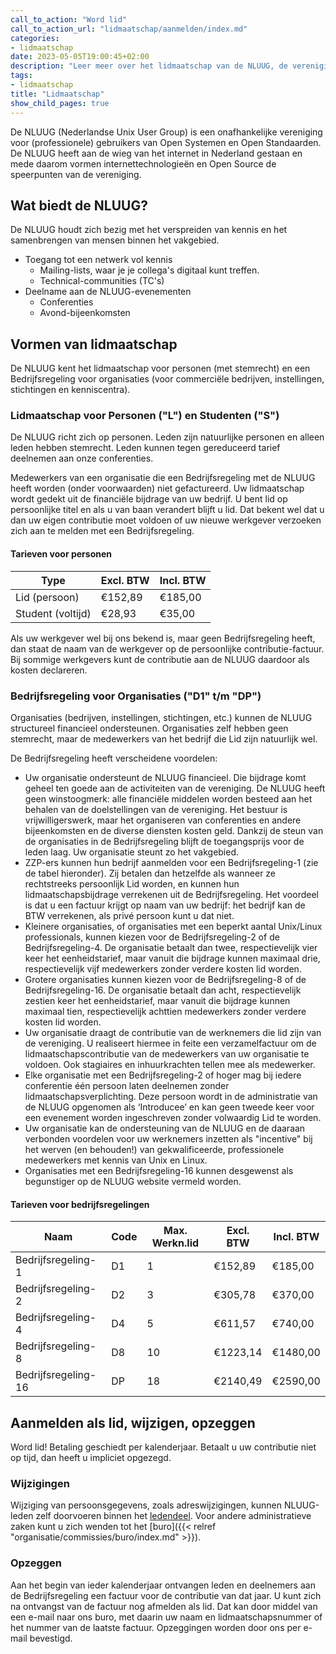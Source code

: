 ```yaml
---
call_to_action: "Word lid"
call_to_action_url: "lidmaatschap/aanmelden/index.md"
categories:
- lidmaatschap
date: 2023-05-05T19:00:45+02:00
description: "Leer meer over het lidmaatschap van de NLUUG, de vereniging van professionele gebruikers van open systemen en open standaarden"
tags:
- lidmaatschap
title: "Lidmaatschap"
show_child_pages: true
---
```


De NLUUG (Nederlandse Unix User Group) is een onafhankelijke vereniging voor (professionele) gebruikers van Open Systemen en Open Standaarden. De NLUUG heeft aan de wieg van het internet in Nederland gestaan en mede daarom vormen internettechnologieën en Open Source de speerpunten van de vereniging.

## Wat biedt de NLUUG?

De NLUUG houdt zich bezig met het verspreiden van kennis en het samenbrengen van mensen binnen het vakgebied.

* Toegang tot een netwerk vol kennis
  * Mailing-lists, waar je je collega's digitaal kunt treffen.
  * Technical-communities (TC's)
* Deelname aan de NLUUG-evenementen
  * Conferenties
  * Avond-bijeenkomsten

## Vormen van lidmaatschap

De NLUUG kent het lidmaatschap voor personen (met stemrecht) en een Bedrijfsregeling voor organisaties (voor commerciële bedrijven, instellingen, stichtingen en kenniscentra).

### Lidmaatschap voor Personen ("L") en Studenten ("S")

De NLUUG richt zich op personen. Leden zijn natuurlijke personen en alleen leden hebben stemrecht. Leden kunnen tegen gereduceerd tarief deelnemen aan onze conferenties.

Medewerkers van een organisatie die een Bedrijfsregeling met de NLUUG heeft worden (onder voorwaarden) niet gefactureerd. Uw lidmaatschap wordt gedekt uit de financiële bijdrage van uw bedrijf. U bent lid op persoonlijke titel en als u van baan verandert blijft u lid. Dat bekent wel dat u dan uw eigen contributie moet voldoen of uw nieuwe werkgever verzoeken zich aan te melden met een Bedrijfsregeling.

#### Tarieven voor personen

| Type              | Excl. BTW | Incl. BTW |
| ---               | ---       | ---       |
| Lid (persoon)     | €152,89   | €185,00   |
| Student (voltijd) | €28,93    | €35,00    |

Als uw werkgever wel bij ons bekend is, maar geen Bedrijfsregeling heeft, dan staat de naam van de werkgever op de persoonlijke contributie-factuur. Bij sommige werkgevers kunt de contributie aan de NLUUG daardoor als kosten declareren.

### Bedrijfsregeling voor Organisaties ("D1" t/m "DP")

Organisaties (bedrijven, instellingen, stichtingen, etc.) kunnen de NLUUG structureel financieel ondersteunen. Organisaties zelf hebben geen stemrecht, maar de medewerkers van het bedrijf die Lid zijn natuurlijk wel.

De Bedrijfsregeling heeft verscheidene voordelen:

* Uw organisatie ondersteunt de NLUUG financieel. Die bijdrage komt geheel ten goede aan de activiteiten van de vereniging. De NLUUG heeft geen winstoogmerk: alle financiële middelen worden besteed aan het behalen van de doelstellingen van de vereniging. Het bestuur is vrijwilligerswerk, maar het organiseren van conferenties en andere bijeenkomsten en de diverse diensten kosten geld. Dankzij de steun van de organisaties in de Bedrijfsregeling blijft de toegangsprijs voor de leden laag. Uw organisatie steunt zo het vakgebied.
* ZZP-ers kunnen hun bedrijf aanmelden voor een Bedrijfsregeling-1 (zie de tabel hieronder). Zij betalen dan hetzelfde als wanneer ze rechtstreeks persoonlijk Lid worden, en kunnen hun lidmaatschapsbijdrage verrekenen uit de Bedrijfsregeling. Het voordeel is dat u een factuur krijgt op naam van uw bedrijf: het bedrijf kan de BTW verrekenen, als privé persoon kunt u dat niet.
* Kleinere organisaties, of organisaties met een beperkt aantal Unix/Linux professionals, kunnen kiezen voor de Bedrijfsregeling-2 of de Bedrijfsregeling-4. De organisatie betaalt dan twee, respectievelijk vier keer het eenheidstarief, maar vanuit die bijdrage kunnen maximaal drie, respectievelijk vijf medewerkers zonder verdere kosten lid worden.
* Grotere organisaties kunnen kiezen voor de Bedrijfsregeling-8 of de Bedrijfsregeling-16. De organisatie betaalt dan acht, respectievelijk zestien keer het eenheidstarief, maar vanuit die bijdrage kunnen maximaal tien, respectievelijk achttien medewerkers zonder verdere kosten lid worden.
* Uw organisatie draagt de contributie van de werknemers die lid zijn van de vereniging. U realiseert hiermee in feite een verzamelfactuur om de lidmaatschapscontributie van de medewerkers van uw organisatie te voldoen. Ook stagiaires en inhuurkrachten tellen mee als medewerker.
* Elke organisatie met een Bedrijfsregeling-2 of hoger mag bij iedere conferentie één persoon laten deelnemen zonder lidmaatschapsverplichting. Deze persoon wordt in de administratie van de NLUUG opgenomen als ‘Introducee’ en kan geen tweede keer voor een evenement worden ingeschreven zonder volwaardig Lid te worden.
* Uw organisatie kan de ondersteuning van de NLUUG en de daaraan verbonden voordelen voor uw werknemers inzetten als "incentive" bij het werven (en behouden!) van gekwalificeerde, professionele medewerkers met kennis van Unix en Linux.
* Organisaties met een Bedrijfsregeling-16 kunnen desgewenst als begunstiger op de NLUUG website vermeld worden.

#### Tarieven voor bedrijfsregelingen

| Naam                | Code | Max. Werkn.lid | Excl. BTW | Incl. BTW |
| ---                 | ---  | ---            | ---       | ---       |
| Bedrijfsregeling-1  | D1   | 1              | €152,89   | €185,00   |
| Bedrijfsregeling-2  | D2   | 3              | €305,78   | €370,00   |
| Bedrijfsregeling-4  | D4   | 5              | €611,57   | €740,00   |
| Bedrijfsregeling-8  | D8   | 10             | €1223,14  | €1480,00  |
| Bedrijfsregeling-16 | DP   | 18             | €2140,49  | €2590,00  |

## Aanmelden als lid, wijzigen, opzeggen

Word lid! Betaling geschiedt per kalenderjaar. Betaalt u uw contributie niet op tijd, dan heeft u impliciet opgezegd.

### Wijzigingen

Wijziging van persoonsgegevens, zoals adreswijzigingen, kunnen NLUUG-leden zelf doorvoeren binnen het [ledendeel](https://leden.nluug.nl/). Voor andere administratieve zaken kunt u zich wenden tot het [buro]({{< relref "organisatie/commissies/buro/index.md" >}}).

### Opzeggen

Aan het begin van ieder kalenderjaar ontvangen leden en deelnemers aan de Bedrijfsregeling een factuur voor de contributie van dat jaar. U kunt zich na ontvangst van de factuur nog afmelden als lid. Dat kan door middel van een e-mail naar ons buro, met daarin uw naam en lidmaatschapsnummer of het nummer van de laatste factuur. Opzeggingen worden door ons per e-mail bevestigd.
